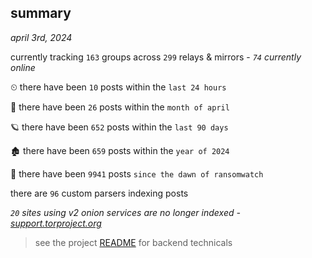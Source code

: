 
## summary
_april 3rd, 2024_

currently tracking `163` groups across `299` relays & mirrors - _`74` currently online_

⏲ there have been `10` posts within the `last 24 hours`

🦈 there have been `26` posts within the `month of april`

🪐 there have been `652` posts within the `last 90 days`

🏚 there have been `659` posts within the `year of 2024`

🦕 there have been `9941` posts `since the dawn of ransomwatch`

there are `96` custom parsers indexing posts

_`20` sites using v2 onion services are no longer indexed - [support.torproject.org](https://support.torproject.org/onionservices/v2-deprecation/)_

> see the project [README](https://github.com/joshhighet/ransomwatch#ransomwatch--) for backend technicals
